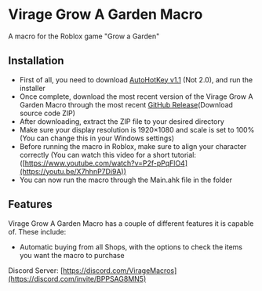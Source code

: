 # Virage Grow A Garden Macro
A macro for the Roblox game "Grow a Garden"

 ## Installation
 - First of all, you need to download [AutoHotKey v1.1](https://www.autohotkey.com/) (Not 2.0), and run the installer
 - Once complete, download the most recent version of the Virage Grow A Garden Macro through the most recent [GitHub Release](https://github.com/VirageRoblox/Virage-Grow-A-Garden-Macro/releases/latest)(Download source code ZIP)
 - After downloading, extract the ZIP file to your desired directory
 - Make sure your display resolution is 1920×1080 and scale is set to 100% (You can change this in your Windows settings)
 - Before running the macro in Roblox, make sure to align your character correctly (You can watch this video for a short tutorial: ([https://www.youtube.com/watch?v=P2f-pPqFlO4](https://youtu.be/X7hhnP7Di9A))
 - You can now run the macro through the Main.ahk file in the folder

## Features
Virage Grow A Garden Macro has a couple of different features it is capable of. These include:
 - Automatic buying from all Shops, with the options to check the items you want the macro to purchase

 Discord Server: [https://discord.com/VirageMacros](https://discord.com/invite/BPPSAG8MN5)
